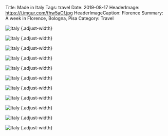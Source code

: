 Title: Made in Italy
Tags: travel
Date: 2019-08-17
HeaderImage: https://i.imgur.com/fhw5aCf.jpg
HeaderImageCaption: Florence
Summary: A week in Florence, Bologna, Pisa
Category: Travel

![Italy](https://i.imgur.com/WZZNpcR.jpg)
{.adjust-width}

![Italy](https://i.imgur.com/z0StiH3.jpg)
{.adjust-width}

![Italy](https://i.imgur.com/aP7RXxH.jpg)
{.adjust-width}

![Italy](https://i.imgur.com/hTpJZAg.jpg)
{.adjust-width}

![Italy](https://i.imgur.com/yhAF0QW.jpg)
{.adjust-width}

![Italy](https://i.imgur.com/HdRlI6v.jpg)
{.adjust-width}

![Italy](https://i.imgur.com/RUmSI6r.jpg)
{.adjust-width}

![Italy](https://i.imgur.com/nVNRttw.jpg)
{.adjust-width}

![Italy](https://i.imgur.com/WKYuUL9.jpg)
{.adjust-width}

![Italy](https://i.imgur.com/preXt8n.jpg)
{.adjust-width}

![Italy](https://i.imgur.com/12KINfL.jpg)
{.adjust-width}